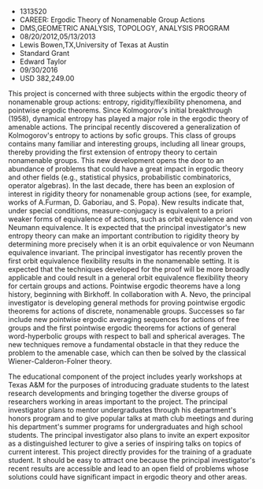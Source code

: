 
* 1313520
* CAREER: Ergodic Theory of Nonamenable Group Actions
* DMS,GEOMETRIC ANALYSIS, TOPOLOGY, ANALYSIS PROGRAM
* 08/20/2012,05/13/2013
* Lewis Bowen,TX,University of Texas at Austin
* Standard Grant
* Edward Taylor
* 09/30/2016
* USD 382,249.00

This project is concerned with three subjects within the ergodic theory of
nonamenable group actions: entropy, rigidity/flexibility phenomena, and
pointwise ergodic theorems. Since Kolmogorov's initial breakthrough (1958),
dynamical entropy has played a major role in the ergodic theory of amenable
actions. The principal recently discovered a generalization of Kolmogorov's
entropy to actions by sofic groups. This class of groups contains many familiar
and interesting groups, including all linear groups, thereby providing the first
extension of entropy theory to certain nonamenable groups. This new development
opens the door to an abundance of problems that could have a great impact in
ergodic theory and other fields (e.g., statistical physics, probabilistic
combinatorics, operator algebras). In the last decade, there has been an
explosion of interest in rigidity theory for nonamenable group actions (see, for
example, works of A.Furman, D. Gaboriau, and S. Popa). New results indicate
that, under special conditions, measure-conjugacy is equivalent to a priori
weaker forms of equivalence of actions, such as orbit equivalence and von
Neumann equivalence. It is expected that the principal investigator's new
entropy theory can make an important contribution to rigidity theory by
determining more precisely when it is an orbit equivalence or von Neumann
equivalence invariant. The principal investigator has recently proven the first
orbit equivalence flexibility results in the nonamenable setting. It is expected
that the techniques developed for the proof will be more broadly applicable and
could result in a general orbit equivalence flexibility theory for certain
groups and actions. Pointwise ergodic theorems have a long history, beginning
with Birkhoff. In collaboration with A. Nevo, the principal investigator is
developing general methods for proving pointwise ergodic theorems for actions of
discrete, nonamenable groups. Successes so far include new pointwise ergodic
averaging sequences for actions of free groups and the first pointwise ergodic
theorems for actions of general word-hyperbolic groups with respect to ball and
spherical averages. The new techniques remove a fundamental obstacle in that
they reduce the problem to the amenable case, which can then be solved by the
classical Wiener-Calderon-Folner theory.

The educational component of the project includes yearly workshops at Texas A&M
for the purposes of introducing graduate students to the latest research
developments and bringing together the diverse groups of researchers working in
areas important to the project. The principal investigator plans to mentor
undergraduates through his department's honors program and to give popular talks
at math club meetings and during his department's summer programs for
undergraduates and high school students. The principal investigator also plans
to invite an expert expositor as a distinguished lecturer to give a series of
inspiring talks on topics of current interest. This project directly provides
for the training of a graduate student. It should be easy to attract one because
the principal investigator's recent results are accessible and lead to an open
field of problems whose solutions could have significant impact in ergodic
theory and other areas.
